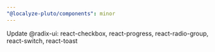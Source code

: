 ```yaml
---
"@localyze-pluto/components": minor
---
```


Update @radix-ui: react-checkbox, react-progress, react-radio-group, react-switch, react-toast
